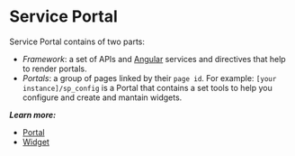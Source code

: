 # Service Portal
Service Portal contains of two parts: 
- *Framework*: a set of APIs and [Angular](https://angularjs.org/) services and directives that help to render portals.
- *Portals*: a group of pages linked by their `page id`. For example: `[your instance]/sp_config` is a Portal that contains a set tools to help you configure and create and mantain widgets.

***Learn more:***

+ [Portal](/portal.md)
+ [Widget](/widget.md)
